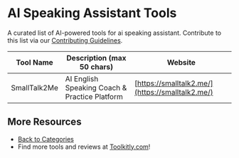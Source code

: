 # AI Speaking Assistant Tools

A curated list of AI-powered tools for ai speaking assistant. Contribute to this list via our [Contributing Guidelines](../CONTRIBUTING.md).

| Tool Name | Description (max 50 chars) | Website |
|-----------|----------------------------|---------|
| SmallTalk2Me | AI English Speaking Coach & Practice Platform | [https://smalltalk2.me/](https://smalltalk2.me/) |

## More Resources
- [Back to Categories](https://github.com/ToolkitlyAI/awesome-ai-tools/blob/master/README.md)
- Find more tools and reviews at [Toolkitly.com](https://toolkitly.com)!
